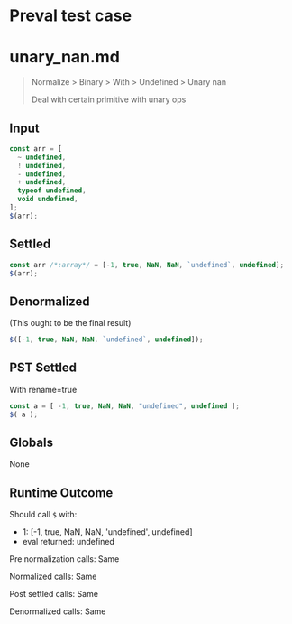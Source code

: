 # Preval test case

# unary_nan.md

> Normalize > Binary > With > Undefined > Unary nan
>
> Deal with certain primitive with unary ops

## Input

`````js filename=intro
const arr = [
  ~ undefined,
  ! undefined,
  - undefined,
  + undefined,
  typeof undefined,
  void undefined,
];
$(arr);
`````


## Settled


`````js filename=intro
const arr /*:array*/ = [-1, true, NaN, NaN, `undefined`, undefined];
$(arr);
`````


## Denormalized
(This ought to be the final result)

`````js filename=intro
$([-1, true, NaN, NaN, `undefined`, undefined]);
`````


## PST Settled
With rename=true

`````js filename=intro
const a = [ -1, true, NaN, NaN, "undefined", undefined ];
$( a );
`````


## Globals


None


## Runtime Outcome


Should call `$` with:
 - 1: [-1, true, NaN, NaN, 'undefined', undefined]
 - eval returned: undefined

Pre normalization calls: Same

Normalized calls: Same

Post settled calls: Same

Denormalized calls: Same
